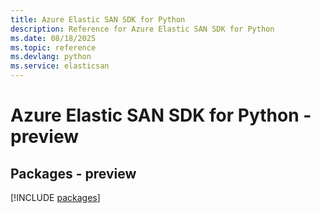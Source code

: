 ```yaml
---
title: Azure Elastic SAN SDK for Python
description: Reference for Azure Elastic SAN SDK for Python
ms.date: 08/18/2025
ms.topic: reference
ms.devlang: python
ms.service: elasticsan
---
```

# Azure Elastic SAN SDK for Python - preview
## Packages - preview
[!INCLUDE [packages](elastic-san-index.md)]